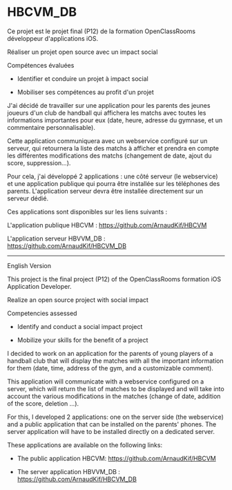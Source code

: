 # HBCVM_DB

Ce projet est le projet final (P12) de la formation OpenClassRooms développeur d'applications iOS.

Réaliser un projet open source avec un impact social

Compétences évaluées

- Identifier et conduire un projet à impact social

- Mobiliser ses compétences au profit d'un projet

J'ai décidé de travailler sur une application pour les parents des jeunes joueurs d'un club de handball qui affichera les matchs avec toutes les informations importantes pour eux (date, heure, adresse du gymnase, et un commentaire personnalisable).

Cette application communiquera avec un webservice configuré sur un serveur, qui retournera la liste des matchs à afficher et prendra en compte les différentes modifications des matchs (changement de date, ajout du score, suppression...).

Pour cela, j'ai développé 2 applications : une côté serveur (le webservice) et une application publique qui pourra être installée sur les téléphones des parents. L'application serveur devra être installée directement sur un serveur dédié.

Ces applications sont disponibles sur les liens suivants :

L'application publique HBCVM : https://github.com/ArnaudKif/HBCVM

L'application serveur HBVVM_DB : https://github.com/ArnaudKif/HBCVM_DB



----------------------
English Version

This project is the final project (P12) of the OpenClassRooms formation iOS Application Developer.

Realize an open source project with social impact

Competencies assessed
- Identify and conduct a social impact project

- Mobilize your skills for the benefit of a project


I decided to work on an application for the parents of young players of a handball club that will display the matches with all the important information for them (date, time, address of the gym, and a customizable comment). 

This application will communicate with a webservice configured on a server, which will return the list of matches to be displayed and will take into account the various modifications in the matches (change of date, addition of the score, deletion ...).

For this, I developed 2 applications: one on the server side (the webservice) and a public application that can be installed on the parents' phones. The server application will have to be installed directly on a dedicated server.

These applications are available on the following links: 

- The public application HBCVM: https://github.com/ArnaudKif/HBCVM 

- The server application HBVVM_DB : https://github.com/ArnaudKif/HBCVM_DB 
